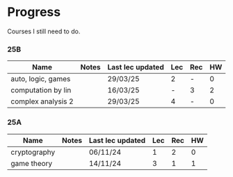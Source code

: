 # Progress

Courses I still need to do.

### 25B

| Name               | Notes | Last lec updated | Lec | Rec | HW |
|--------------------|-------|------------------|-----|-----|----|
| auto, logic, games |       | 29/03/25         | 2   | -   | 0  |
| computation by lin |       | 16/03/25         | -   | 3   | 2  |
| complex analysis 2 |       | 29/03/25         | 4   | -   | 0  |

### 25A

| Name         | Notes | Last lec updated | Lec | Rec | HW |
|--------------|-------|------------------|-----|-----|----|
| cryptography |       | 06/11/24         | 1   | 2   | 0  |
| game theory  |       | 14/11/24         | 3   | 1   | 1  |
